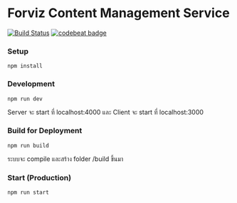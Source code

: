 # Forviz Content Management Service #

[![Build Status](https://travis-ci.org/forviz/cic.svg?branch=develop)](https://travis-ci.org/forviz/cic)
[![codebeat badge](https://codebeat.co/badges/88fab276-ffc2-419c-a0fa-f25cebd44ed3)](https://codebeat.co/projects/github-com-forviz-cic-develop)

### Setup ###

````
npm install
````


### Development ###

````
npm run dev
````

Server จะ start ที่ localhost:4000
และ Client จะ start ที่ localhost:3000

### Build for Deployment ###

````
npm run build
````
ระบบจะ compile และสร้าง folder /build ขึ้นมา

### Start (Production) ####
````
npm run start
````
